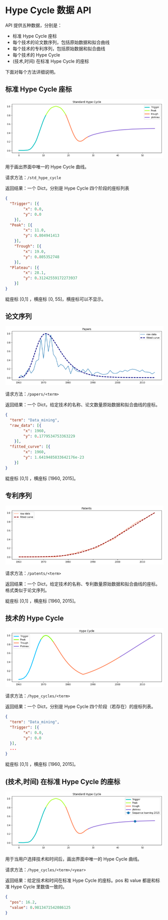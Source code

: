 # Hype Cycle 数据 API

API 提供五种数据，分别是：

- 标准 Hype Cycle 座标
- 每个技术的论文数序列，包括原始数据和拟合曲线
- 每个技术的专利序列，包括原始数据和拟合曲线
- 每个技术的 Hype Cycle
- (技术,时间) 在标准 Hype Cycle 的座标

下面对每个方法详细说明。



## 标准 Hype Cycle 座标

![std_hype_cycle](./images/std_hype_cycle.png)

用于画出界面中唯一的 Hype Cycle 曲线。

请求方法：`/std_hype_cycle`

返回结果：一个 Dict，分别是 Hype Cycle 四个阶段的座标列表

```json
{
  "Trigger": [{
		"x": 0.0, 
		"y": 0.0
	}],
  "Peak": [{
		"x": 11.0, 
		"y": 0.804941413
	}],
	"Trough": [{
		"x": 19.0, 
		"y": 0.805352748
	}],
  "Plateau": [{
		"x": 28.1, 
		"y": 0.31242559172273937
	}]
}
```

緃座标 [0,1] ，横座标 [0, 55]，横座标可以不显示。



## 论文序列

![papers](./images/papers.png)

请求方法：`/papers/<term>`

返回结果：一个 Dict，给定技术的名称、论文数量原始数据和拟合曲线的座标。

```json
{
  "term": "Data_mining",
  "raw_data": [{
		"x": 1960, 
		"y": 0.1779534753363229
	}], 
  "fitted_curve": [{
		"x": 1960, 
		"y": 1.6419485833642176e-23
	}]
}
```

緃座标 [0,1] ，横座标 [1960, 2015]。



## 专利序列

![patents](./images/patents.png)

请求方法：`/patents/<term>`

返回结果：一个 Dict，给定技术的名称、专利数量原始数据和拟合曲线的座标。格式类似于论文序列。

緃座标 [0,1] ，横座标 [1960, 2015]。



## 技术的 Hype Cycle

![hype_cycle](./images/hype_cycle.png)

请求方法：`/hype_cycles/<term>`

返回结果：一个 Dict，分别是 Hype Cycle 四个阶段（若存在）的座标列表。

```json
{
  "term": "Data_mining",
  "Trigger": [{
		"x": 0.0, 
		"y": 0.0
  }],
  ...
}
```

緃座标 [0,1] ，横座标 [1960, 2015]。



## (技术,时间) 在标准 Hype Cycle 的座标

![position](./images/position.png)

用于当用户选择技术和时间后，画出界面中唯一的 Hype Cycle 曲线。

请求方法：`/hype_cycles/<term>/<year>`

返回结果：给定技术和时间在标准 Hype Cycle 的座标。pos 和 value 都是和标准 Hype Cycle 里数值一致的。

```json
{
  "pos": 16.2, 
  "value": 0.9813471542086125
}
```

